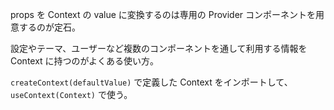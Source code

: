 props を Context の value に変換するのは専用の Provider コンポーネントを用意するのが定石。

設定やテーマ、ユーザーなど複数のコンポーネントを通して利用する情報を Context に持つのがよくある使い方。

`createContext(defaultValue)` で定義した Context をインポートして、`useContext(Context)` で使う。
